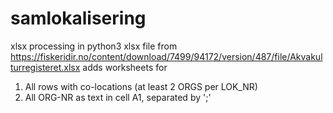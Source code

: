 # samlokalisering
xlsx processing in python3
xlsx file from https://fiskeridir.no/content/download/7499/94172/version/487/file/Akvakulturregisteret.xlsx
adds worksheets for
  1. All rows with co-locations (at least 2 ORGS per LOK_NR)
  2. All ORG-NR as text in cell A1, separated by ';'
